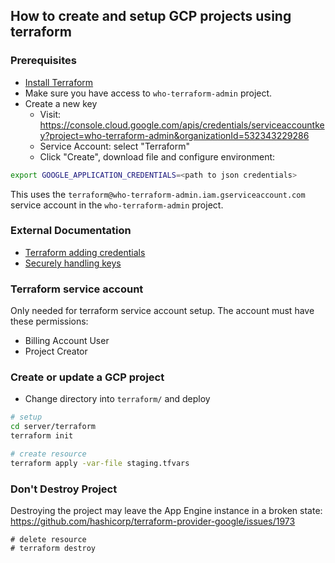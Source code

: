 ## How to create and setup GCP projects using terraform

### Prerequisites

- [Install Terraform](https://learn.hashicorp.com/tutorials/terraform/install-cli?in=terraform/gcp-get-started)
- Make sure you have access to `who-terraform-admin` project.
- Create a new key
  - Visit: https://console.cloud.google.com/apis/credentials/serviceaccountkey?project=who-terraform-admin&organizationId=532343229286
  - Service Account: select "Terraform"
  - Click "Create", download file and configure environment:

```sh
export GOOGLE_APPLICATION_CREDENTIALS=<path to json credentials>
```

This uses the `terraform@who-terraform-admin.iam.gserviceaccount.com` service account in the `who-terraform-admin` project.

### External Documentation

- [Terraform adding credentials](https://www.terraform.io/docs/providers/google/guides/getting_started.html#adding-credentials)
- [Securely handling keys](https://cloud.google.com/iam/docs/understanding-service-accounts?_ga=2.87249435.-2051693357.1581897767#managing_service_account_keys)

### Terraform service account

Only needed for terraform service account setup. The account must have these permissions:

- Billing Account User
- Project Creator

### Create or update a GCP project

- Change directory into `terraform/` and deploy

```sh
# setup
cd server/terraform
terraform init

# create resource
terraform apply -var-file staging.tfvars
```

### Don't Destroy Project

Destroying the project may leave the App Engine instance in a broken state: https://github.com/hashicorp/terraform-provider-google/issues/1973

```
# delete resource
# terraform destroy
```
